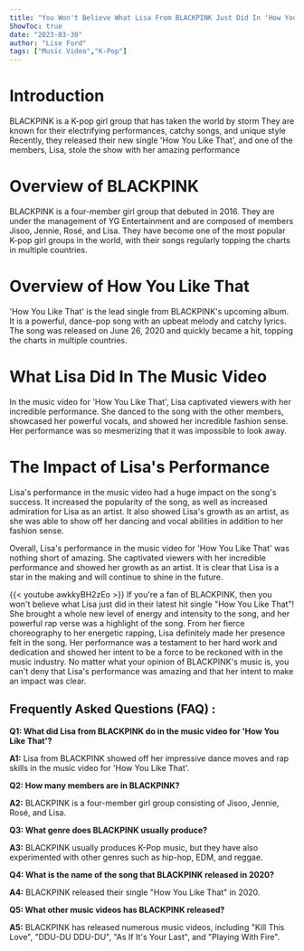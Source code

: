 ```yaml
---
title: "You Won't Believe What Lisa From BLACKPINK Just Did In 'How You Like That'!"
ShowToc: true 
date: "2023-03-30"
author: "Lise Ford" 
tags: ["Music Video","K-Pop"]
---
```

# Introduction

BLACKPINK is a K-pop girl group that has taken the world by storm They are known for their electrifying performances, catchy songs, and unique style Recently, they released their new single 'How You Like That', and one of the members, Lisa, stole the show with her amazing performance

# Overview of BLACKPINK

BLACKPINK is a four-member girl group that debuted in 2016. They are under the management of YG Entertainment and are composed of members Jisoo, Jennie, Rosé, and Lisa. They have become one of the most popular K-pop girl groups in the world, with their songs regularly topping the charts in multiple countries.

# Overview of How You Like That

'How You Like That' is the lead single from BLACKPINK's upcoming album. It is a powerful, dance-pop song with an upbeat melody and catchy lyrics. The song was released on June 26, 2020 and quickly became a hit, topping the charts in multiple countries.

# What Lisa Did In The Music Video

In the music video for 'How You Like That', Lisa captivated viewers with her incredible performance. She danced to the song with the other members, showcased her powerful vocals, and showed her incredible fashion sense. Her performance was so mesmerizing that it was impossible to look away.

# The Impact of Lisa's Performance

Lisa's performance in the music video had a huge impact on the song's success. It increased the popularity of the song, as well as increased admiration for Lisa as an artist. It also showed Lisa's growth as an artist, as she was able to show off her dancing and vocal abilities in addition to her fashion sense.

Overall, Lisa's performance in the music video for 'How You Like That' was nothing short of amazing. She captivated viewers with her incredible performance and showed her growth as an artist. It is clear that Lisa is a star in the making and will continue to shine in the future.

{{< youtube awkkyBH2zEo >}} 
If you're a fan of BLACKPINK, then you won't believe what Lisa just did in their latest hit single "How You Like That"! She brought a whole new level of energy and intensity to the song, and her powerful rap verse was a highlight of the song. From her fierce choreography to her energetic rapping, Lisa definitely made her presence felt in the song. Her performance was a testament to her hard work and dedication and showed her intent to be a force to be reckoned with in the music industry. No matter what your opinion of BLACKPINK's music is, you can't deny that Lisa's performance was amazing and that her intent to make an impact was clear.

## Frequently Asked Questions (FAQ) :
**Q1: What did Lisa from BLACKPINK do in the music video for 'How You Like That'?**

**A1:** Lisa from BLACKPINK showed off her impressive dance moves and rap skills in the music video for 'How You Like That'.

**Q2: How many members are in BLACKPINK?**

**A2:** BLACKPINK is a four-member girl group consisting of Jisoo, Jennie, Rosé, and Lisa.

**Q3: What genre does BLACKPINK usually produce?**

**A3:** BLACKPINK usually produces K-Pop music, but they have also experimented with other genres such as hip-hop, EDM, and reggae.

**Q4: What is the name of the song that BLACKPINK released in 2020?**

**A4:** BLACKPINK released their single "How You Like That" in 2020.

**Q5: What other music videos has BLACKPINK released?**

**A5:** BLACKPINK has released numerous music videos, including "Kill This Love", "DDU-DU DDU-DU", "As If It's Your Last", and "Playing With Fire".



